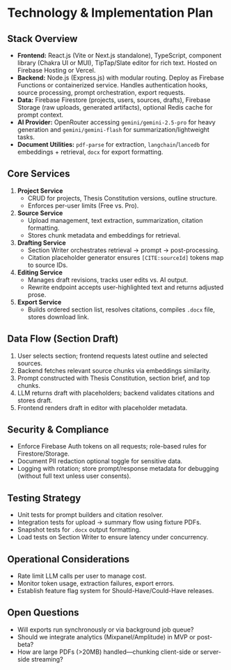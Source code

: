 # Technology & Implementation Plan

## Stack Overview
- **Frontend:** React.js (Vite or Next.js standalone), TypeScript, component library (Chakra UI or MUI), TipTap/Slate editor for rich text. Hosted on Firebase Hosting or Vercel.
- **Backend:** Node.js (Express.js) with modular routing. Deploy as Firebase Functions or containerized service. Handles authentication hooks, source processing, prompt orchestration, export requests.
- **Data:** Firebase Firestore (projects, users, sources, drafts), Firebase Storage (raw uploads, generated artifacts), optional Redis cache for prompt context.
- **AI Provider:** OpenRouter accessing `gemini/gemini-2.5-pro` for heavy generation and `gemini/gemini-flash` for summarization/lightweight tasks.
- **Document Utilities:** `pdf-parse` for extraction, `langchain`/`lancedb` for embeddings + retrieval, `docx` for export formatting.

## Core Services
1. **Project Service**
   - CRUD for projects, Thesis Constitution versions, outline structure.
   - Enforces per-user limits (Free vs. Pro).
2. **Source Service**
   - Upload management, text extraction, summarization, citation formatting.
   - Stores chunk metadata and embeddings for retrieval.
3. **Drafting Service**
   - Section Writer orchestrates retrieval → prompt → post-processing.
   - Citation placeholder generator ensures `[CITE:sourceId]` tokens map to source IDs.
4. **Editing Service**
   - Manages draft revisions, tracks user edits vs. AI output.
   - Rewrite endpoint accepts user-highlighted text and returns adjusted prose.
5. **Export Service**
   - Builds ordered section list, resolves citations, compiles `.docx` file, stores download link.

## Data Flow (Section Draft)
1. User selects section; frontend requests latest outline and selected sources.
2. Backend fetches relevant source chunks via embeddings similarity.
3. Prompt constructed with Thesis Constitution, section brief, and top chunks.
4. LLM returns draft with placeholders; backend validates citations and stores draft.
5. Frontend renders draft in editor with placeholder metadata.

## Security & Compliance
- Enforce Firebase Auth tokens on all requests; role-based rules for Firestore/Storage.
- Document PII redaction optional toggle for sensitive data.
- Logging with rotation; store prompt/response metadata for debugging (without full text unless user consents).

## Testing Strategy
- Unit tests for prompt builders and citation resolver.
- Integration tests for upload → summary flow using fixture PDFs.
- Snapshot tests for `.docx` output formatting.
- Load tests on Section Writer to ensure latency under concurrency.

## Operational Considerations
- Rate limit LLM calls per user to manage cost.
- Monitor token usage, extraction failures, export errors.
- Establish feature flag system for Should-Have/Could-Have releases.

## Open Questions
- Will exports run synchronously or via background job queue?
- Should we integrate analytics (Mixpanel/Amplitude) in MVP or post-beta?
- How are large PDFs (>20MB) handled—chunking client-side or server-side streaming?
